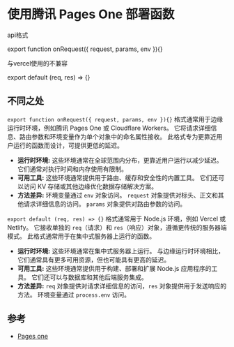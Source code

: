 # 使用腾讯 Pages One 部署函数

api格式

export function onRequest({ request, params, env }){} 

与vercel使用的不兼容

export default (req, res) => {}

## 不同之处

`export function onRequest({ request, params, env }){}` 格式通常用于边缘运行时环境，例如腾讯 Pages One 或 Cloudflare Workers。 它将请求详细信息、路由参数和环境变量作为单个对象中的命名属性接收。 此格式专为更靠近用户运行的函数而设计，可提供更低的延迟。

*   **运行时环境:** 这些环境通常在全球范围内分布，更靠近用户运行以减少延迟。 它们通常对执行时间和内存使用有限制。
*   **可用工具:** 这些环境通常提供用于路由、缓存和安全性的内置工具。 它们还可以访问 KV 存储或其他边缘优化数据存储解决方案。
*   **方法差异:** 环境变量通过 `env` 对象访问。 `request` 对象提供对标头、正文和其他请求详细信息的访问。 `params` 对象提供对路由参数的访问。

`export default (req, res) => {}` 格式通常用于 Node.js 环境，例如 Vercel 或 Netlify。 它接收单独的 `req`（请求）和 `res`（响应）对象，遵循更传统的服务器端模式。 此格式通常用于在集中式服务器上运行的函数。

*   **运行时环境:** 这些环境通常在集中式服务器上运行。 与边缘运行时环境相比，它们通常具有更多可用资源，但也可能具有更高的延迟。
*   **可用工具:** 这些环境通常提供用于构建、部署和扩展 Node.js 应用程序的工具。 它们还可以与数据库和其他后端服务集成。
*   **方法差异:** `req` 对象提供对请求详细信息的访问，`res` 对象提供用于发送响应的方法。 环境变量通过 `process.env` 访问。

## 参考

- [Pages one](https://edgeone.cloud.tencent.com/pages/document/162936866445025280#2c328570-c058-4655-88cb-81936a58cc0d)